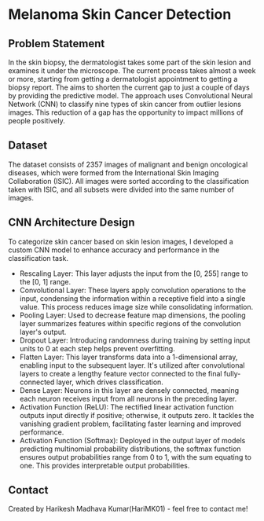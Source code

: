 # Melanoma Skin Cancer Detection

## Problem Statement

In the skin biopsy, the dermatologist takes some part of the skin lesion and examines it under the microscope. The current process takes almost a week or more, starting from getting a dermatologist appointment to getting a biopsy report.
The aims to shorten the current gap to just a couple of days by providing the predictive model.
The approach uses Convolutional Neural Network (CNN) to classify nine types of skin cancer from outlier lesions images. This reduction of a gap has the opportunity to impact millions of people positively.

## Dataset

The dataset consists of 2357 images of malignant and benign oncological diseases, which were formed from the International Skin Imaging Collaboration (ISIC). All images were sorted according to the classification taken with ISIC, and all subsets were divided into the same number of images.

## CNN Architecture Design

To categorize skin cancer based on skin lesion images, I developed a custom CNN model to enhance accuracy and performance in the classification task.

- Rescaling Layer: This layer adjusts the input from the [0, 255] range to the [0, 1] range.
- Convolutional Layer: These layers apply convolution operations to the input, condensing the information within a receptive field into a single value. This process reduces image size while consolidating information.
- Pooling Layer: Used to decrease feature map dimensions, the pooling layer summarizes features within specific regions of the convolution layer's output.
- Dropout Layer: Introducing randomness during training by setting input units to 0 at each step helps prevent overfitting.
- Flatten Layer: This layer transforms data into a 1-dimensional array, enabling input to the subsequent layer. It's utilized after convolutional layers to create a lengthy feature vector connected to the final fully-connected layer, which drives classification.
- Dense Layer: Neurons in this layer are densely connected, meaning each neuron receives input from all neurons in the preceding layer.
- Activation Function (ReLU): The rectified linear activation function outputs input directly if positive; otherwise, it outputs zero. It tackles the vanishing gradient problem, facilitating faster learning and improved performance.
- Activation Function (Softmax): Deployed in the output layer of models predicting multinomial probability distributions, the softmax function ensures output probabilities range from 0 to 1, with the sum equating to one. This provides interpretable output probabilities.

## Contact

Created by Harikesh Madhava Kumar(HariMK01) - feel free to contact me!
